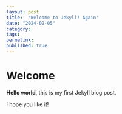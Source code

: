 ```yaml
---
layout: post
title:  "Welcome to Jekyll! Again"
date: "2024-02-05"
category: 
tags: 
permalink:
published: true
---
```


# Welcome

**Hello world**, this is my first Jekyll blog post.

I hope you like it!